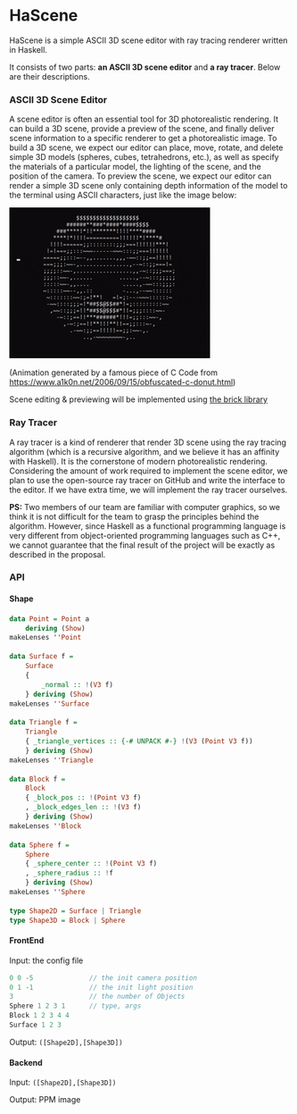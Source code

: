 # HaScene
HaScene is a simple ASCII 3D scene editor with ray tracing renderer written in Haskell.

It consists of two parts: **an ASCII 3D scene editor** and **a ray tracer**. Below are their descriptions.

### ASCII 3D Scene Editor

A scene editor is often an essential tool for 3D photorealistic rendering. It can build a 3D scene, provide a preview of the scene, and finally deliver scene information to a specific renderer to get a photorealistic image. To build a 3D scene, we expect our editor can place, move, rotate, and delete simple 3D models (spheres, cubes, tetrahedrons, etc.), as well as specify the materials of a particular model, the lighting of the scene, and the position of the camera. To preview the scene, we expect our editor can render a simple 3D scene only containing depth information of the model to the terminal using ASCII characters, just like the image below:

![donut](https://github.com/TaKeTube/HaScene/blob/main/donut.gif?raw=true)

(Animation generated by a famous piece of C Code from https://www.a1k0n.net/2006/09/15/obfuscated-c-donut.html)

Scene editing & previewing will be implemented using [the brick library](https://github.com/jtdaugherty/brick/)

### Ray Tracer

A ray tracer is a kind of renderer that render 3D scene using the ray tracing algorithm (which is a recursive algorithm, and we believe it has an affinity with Haskell). It is the cornerstone of modern photorealistic rendering. Considering the amount of work required to implement the scene editor, we plan to use the open-source ray tracer on GitHub and write the interface to the editor. If we have extra time, we will implement the ray tracer ourselves.

**PS:** Two members of our team are familiar with computer graphics, so we think it is not difficult for the team to grasp the principles behind the algorithm. However, since Haskell as a functional programming language is very different from object-oriented programming languages such as C++, we cannot guarantee that the final result of the project will be exactly as described in the proposal.

### API

#### Shape

```haskell
data Point = Point a
	deriving (Show)
makeLenses ''Point

data Surface f =
    Surface
    { 
        _normal :: !(V3 f)
    } deriving (Show)
makeLenses ''Surface

data Triangle f =
    Triangle
    { _triangle_vertices :: {-# UNPACK #-} !(V3 (Point V3 f))
    } deriving (Show)
makeLenses ''Triangle

data Block f =
    Block
    { _block_pos :: !(Point V3 f)
    , _block_edges_len :: !(V3 f)
    } deriving (Show)
makeLenses ''Block

data Sphere f =
    Sphere
    { _sphere_center :: !(Point V3 f)
    , _sphere_radius :: !f
    } deriving (Show)
makeLenses ''Sphere

type Shape2D = Surface | Triangle
type Shape3D = Block | Sphere
```



#### FrontEnd

Input: the config file

```c
0 0 -5              // the init camera position
0 1 -1              // the init light position
3	                // the number of Objects
Sphere 1 2 3 1      // type, args
Block 1 2 3 4 4
Surface 1 2 3
```

Output: `([Shape2D],[Shape3D])`

#### Backend

Input: `([Shape2D],[Shape3D])`

Output: PPM image